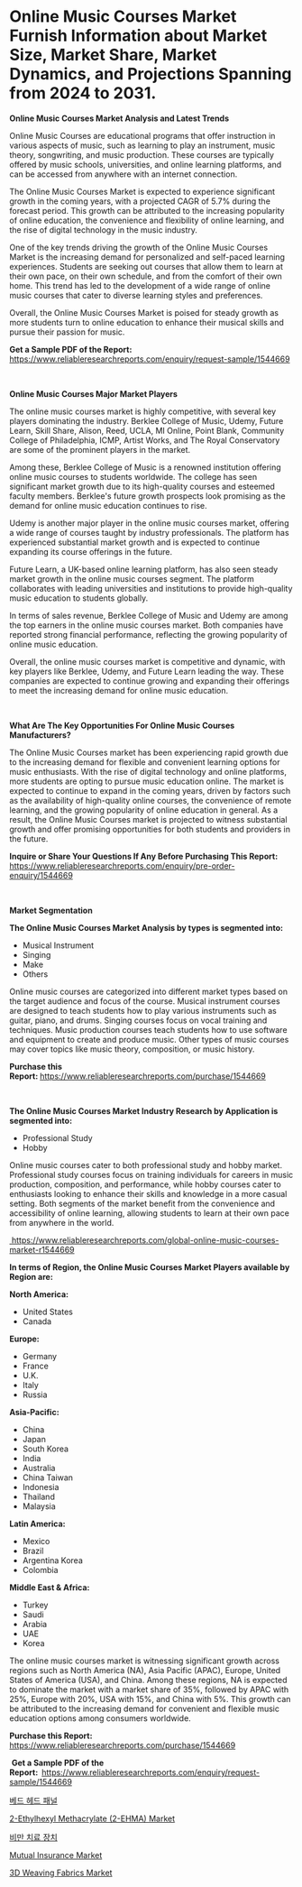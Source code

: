 <p><h1>Online Music Courses Market Furnish Information about Market Size, Market Share, Market Dynamics, and Projections Spanning from 2024 to 2031.</h1></p><p><strong>Online Music Courses Market Analysis and Latest Trends</strong></p>
<p><p>Online Music Courses are educational programs that offer instruction in various aspects of music, such as learning to play an instrument, music theory, songwriting, and music production. These courses are typically offered by music schools, universities, and online learning platforms, and can be accessed from anywhere with an internet connection.</p><p>The Online Music Courses Market is expected to experience significant growth in the coming years, with a projected CAGR of 5.7% during the forecast period. This growth can be attributed to the increasing popularity of online education, the convenience and flexibility of online learning, and the rise of digital technology in the music industry.</p><p>One of the key trends driving the growth of the Online Music Courses Market is the increasing demand for personalized and self-paced learning experiences. Students are seeking out courses that allow them to learn at their own pace, on their own schedule, and from the comfort of their own home. This trend has led to the development of a wide range of online music courses that cater to diverse learning styles and preferences.</p><p>Overall, the Online Music Courses Market is poised for steady growth as more students turn to online education to enhance their musical skills and pursue their passion for music.</p></p>
<p><strong>Get a Sample PDF of the Report:&nbsp;</strong> <a href="https://www.reliableresearchreports.com/enquiry/request-sample/1544669">https://www.reliableresearchreports.com/enquiry/request-sample/1544669</a></p>
<p>&nbsp;</p>
<p><strong>Online Music Courses Major Market Players</strong></p>
<p><p>The online music courses market is highly competitive, with several key players dominating the industry. Berklee College of Music, Udemy, Future Learn, Skill Share, Alison, Reed, UCLA, MI Online, Point Blank, Community College of Philadelphia, ICMP, Artist Works, and The Royal Conservatory are some of the prominent players in the market.</p><p>Among these, Berklee College of Music is a renowned institution offering online music courses to students worldwide. The college has seen significant market growth due to its high-quality courses and esteemed faculty members. Berklee's future growth prospects look promising as the demand for online music education continues to rise.</p><p>Udemy is another major player in the online music courses market, offering a wide range of courses taught by industry professionals. The platform has experienced substantial market growth and is expected to continue expanding its course offerings in the future.</p><p>Future Learn, a UK-based online learning platform, has also seen steady market growth in the online music courses segment. The platform collaborates with leading universities and institutions to provide high-quality music education to students globally.</p><p>In terms of sales revenue, Berklee College of Music and Udemy are among the top earners in the online music courses market. Both companies have reported strong financial performance, reflecting the growing popularity of online music education.</p><p>Overall, the online music courses market is competitive and dynamic, with key players like Berklee, Udemy, and Future Learn leading the way. These companies are expected to continue growing and expanding their offerings to meet the increasing demand for online music education.</p></p>
<p>&nbsp;</p>
<p><strong>What Are The Key Opportunities For Online Music Courses Manufacturers?</strong></p>
<p><p>The Online Music Courses market has been experiencing rapid growth due to the increasing demand for flexible and convenient learning options for music enthusiasts. With the rise of digital technology and online platforms, more students are opting to pursue music education online. The market is expected to continue to expand in the coming years, driven by factors such as the availability of high-quality online courses, the convenience of remote learning, and the growing popularity of online education in general. As a result, the Online Music Courses market is projected to witness substantial growth and offer promising opportunities for both students and providers in the future.</p></p>
<p><strong>Inquire or Share Your Questions If Any Before Purchasing This Report:</strong> <a href="https://www.reliableresearchreports.com/enquiry/pre-order-enquiry/1544669">https://www.reliableresearchreports.com/enquiry/pre-order-enquiry/1544669</a></p>
<p>&nbsp;</p>
<p><strong>Market Segmentation</strong></p>
<p><strong>The Online Music Courses Market Analysis by types is segmented into:</strong></p>
<p><ul><li>Musical Instrument</li><li>Singing</li><li>Make</li><li>Others</li></ul></p>
<p><p>Online music courses are categorized into different market types based on the target audience and focus of the course. Musical instrument courses are designed to teach students how to play various instruments such as guitar, piano, and drums. Singing courses focus on vocal training and techniques. Music production courses teach students how to use software and equipment to create and produce music. Other types of music courses may cover topics like music theory, composition, or music history.</p></p>
<p><strong>Purchase this Report:&nbsp;</strong><a href="https://www.reliableresearchreports.com/purchase/1544669">https://www.reliableresearchreports.com/purchase/1544669</a></p>
<p>&nbsp;</p>
<p><strong>The Online Music Courses Market Industry Research by Application is segmented into:</strong></p>
<p><ul><li>Professional Study</li><li>Hobby</li></ul></p>
<p><p>Online music courses cater to both professional study and hobby market. Professional study courses focus on training individuals for careers in music production, composition, and performance, while hobby courses cater to enthusiasts looking to enhance their skills and knowledge in a more casual setting. Both segments of the market benefit from the convenience and accessibility of online learning, allowing students to learn at their own pace from anywhere in the world.</p></p>
<p><a href="https://www.reliableresearchreports.com/global-online-music-courses-market-r1544669">&nbsp;https://www.reliableresearchreports.com/global-online-music-courses-market-r1544669</a></p>
<p><strong>In terms of Region, the Online Music Courses Market Players available by Region are:</strong></p>
<p>
    <p> <strong> North America: </strong>
        <ul>
            <li>United States</li>
            <li>Canada</li>
        </ul>
        </p> 
    <p> <strong> Europe: </strong>
        <ul>
            <li>Germany</li>
            <li>France</li>
            <li>U.K.</li>
            <li>Italy</li>
            <li>Russia</li>
        </ul>
        </p> 
    <p> <strong> Asia-Pacific: </strong>
        <ul>
            <li>China</li>
            <li>Japan</li>
            <li>South Korea</li>
            <li>India</li>
            <li>Australia</li>
            <li>China Taiwan</li>
            <li>Indonesia</li>
            <li>Thailand</li>
            <li>Malaysia</li>
        </ul>
        </p> 
    <p> <strong> Latin America: </strong>
        <ul>
            <li>Mexico</li>
            <li>Brazil</li>
            <li>Argentina Korea</li>
            <li>Colombia</li>
        </ul>
        </p> 
    <p> <strong> Middle East & Africa: </strong>
        <ul>
            <li>Turkey</li>
            <li>Saudi</li>
            <li>Arabia</li>
            <li>UAE</li>
            <li>Korea</li>
        </ul>
    </p>
    </p>
<p><p>The online music courses market is witnessing significant growth across regions such as North America (NA), Asia Pacific (APAC), Europe, United States of America (USA), and China. Among these regions, NA is expected to dominate the market with a market share of 35%, followed by APAC with 25%, Europe with 20%, USA with 15%, and China with 5%. This growth can be attributed to the increasing demand for convenient and flexible music education options among consumers worldwide.</p></p>
<p><strong>Purchase this Report: </strong><a href="https://www.reliableresearchreports.com/purchase/1544669">https://www.reliableresearchreports.com/purchase/1544669</a></p>
<p>&nbsp;<strong>Get a Sample PDF of the Report:&nbsp;&nbsp;</strong><a href="https://www.reliableresearchreports.com/enquiry/request-sample/1544669">https://www.reliableresearchreports.com/enquiry/request-sample/1544669</a></p>
<p><strong></strong></p>
<p><p><a href="https://github.com/Hubertstyenger6685/Market-Research-Report-List-1/blob/main/214224658700.md">베드 헤드 패널</a></p><p><a href="https://issuu.com/reportprime-2/docs/2-ethylhexyl-methacrylate-2-ehma-market-size-2030.">2-Ethylhexyl Methacrylate (2-EHMA) Market</a></p><p><a href="https://github.com/anton65482023/Market-Research-Report-List-1/blob/main/958286558701.md">비만 치료 장치</a></p><p><a href="https://github.com/biheemgalvinlouises6hokrh3h/Market-Research-Report-List-2/blob/main/mutual-insurance-market.md">Mutual Insurance Market</a></p><p><a href="https://issuu.com/reportprime-2/docs/3d-weaving-fabrics-market-size-2030.pptx">3D Weaving Fabrics Market</a></p></p>